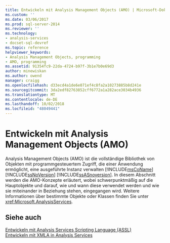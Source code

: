 ```yaml
---
title: Entwickeln mit Analysis Management Objects (AMO) | Microsoft-Dokumentation
ms.custom: ''
ms.date: 03/06/2017
ms.prod: sql-server-2014
ms.reviewer: ''
ms.technology:
- analysis-services
- docset-sql-devref
ms.topic: reference
helpviewer_keywords:
- Analysis Management Objects, programming
- AMO, programming
ms.assetid: 91354fc9-22da-4724-b97f-3b1e7b0e69d3
author: minewiskan
ms.author: owend
manager: craigg
ms.openlocfilehash: d33ecd4a1de6e071ef4c8fa2a10273885b8d241e
ms.sourcegitcommit: 3da2edf82763852cff6772a1a282ace3034b4936
ms.translationtype: MT
ms.contentlocale: de-DE
ms.lasthandoff: 10/02/2018
ms.locfileid: "48049441"
---
```

# <a name="developing-with-analysis-management-objects-amo"></a>Entwickeln mit Analysis Management Objects (AMO)
  Analysis Management Objects (AMO) ist die vollständige Bibliothek von Objekten mit programmgesteuertem Zugriff, die einer Anwendung ermöglicht, eine ausgeführte Instanz verwalten [!INCLUDE[msCoName](../../../includes/msconame-md.md)] [!INCLUDE[ssNoVersion](../../../includes/ssnoversion-md.md)] [!INCLUDE[ssASnoversion](../../../includes/ssasnoversion-md.md)]. In diesem Abschnitt werden die AMO-Konzepte erläutert, wobei schwerpunktmäßig auf die Hauptobjekte und darauf, wie und wann diese verwendet werden und wie sie miteinander in Beziehung stehen, eingegangen wird. Weitere Informationen über bestimmte Objekte oder Klassen finden Sie unter <xref:Microsoft.AnalysisServices>.  
  
## <a name="see-also"></a>Siehe auch  
 [Entwickeln mit Analysis Services Scripting Language &#40;ASSL&#41;](../scripting-language-assl/developing-with-analysis-services-scripting-language-assl.md)   
 [Entwickeln mit XMLA in Analysis Services](../../multidimensional-models-scripting-language-assl-xmla/developing-with-xmla-in-analysis-services.md)  
  
  
